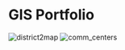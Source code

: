 # GIS Portfolio
![district2map](https://nbviewer.jupyter.org/github/thyda-uy/thyda-uy.github.io/blob/master/District2_map.jpg)
![comm_centers](https://nbviewer.jupyter.org/github/thyda-uy/thyda-uy.github.io/blob/master/comm_centers.jpg)
